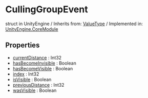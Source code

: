 # CullingGroupEvent
struct in UnityEngine
 / Inherits from: <a href="https://docs.unity3d.com/6000.0/Documentation/ScriptReference/ValueType.html">ValueType</a> / Implemented in: <a href="https://docs.unity3d.com/6000.0/Documentation/ScriptReference/UnityEngine.CoreModule.html">UnityEngine.CoreModule</a>
## Properties
- <a href="https://docs.unity3d.com/6000.0/Documentation/ScriptReference/CullingGroupEvent-currentDistance.html">currentDistance</a> : Int32
- <a href="https://docs.unity3d.com/6000.0/Documentation/ScriptReference/CullingGroupEvent-hasBecomeInvisible.html">hasBecomeInvisible</a> : Boolean
- <a href="https://docs.unity3d.com/6000.0/Documentation/ScriptReference/CullingGroupEvent-hasBecomeVisible.html">hasBecomeVisible</a> : Boolean
- <a href="https://docs.unity3d.com/6000.0/Documentation/ScriptReference/CullingGroupEvent-index.html">index</a> : Int32
- <a href="https://docs.unity3d.com/6000.0/Documentation/ScriptReference/CullingGroupEvent-isVisible.html">isVisible</a> : Boolean
- <a href="https://docs.unity3d.com/6000.0/Documentation/ScriptReference/CullingGroupEvent-previousDistance.html">previousDistance</a> : Int32
- <a href="https://docs.unity3d.com/6000.0/Documentation/ScriptReference/CullingGroupEvent-wasVisible.html">wasVisible</a> : Boolean
